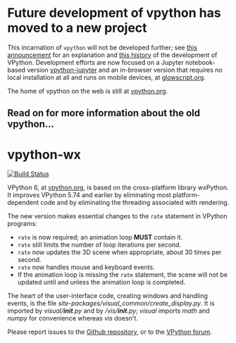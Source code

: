# Future development of vpython has moved to a new project

This incarnation of `vpython` will not be developed further; see [this announcement](http://vpython.org/contents/announcements/evolution.html) for an explanation and [this history](https://matterandinteractions.wordpress.com/2016/04/27/a-time-line-for-vpython-development/) of the development of VPython. Development efforts are now focused on a Jupyter notebook-based version [vpython-jupyter](https://github.com/BruceSherwood/vpython-jupyter) and an in-browser version that requires no local installation at all and runs on mobile devices, at [glowscript.org](http://glowscript.org).

The home of vpython on the web is still at [vpython.org](http://vpython.org).

## Read on for more information about the old vpython...

vpython-wx
==========

[![Build Status](https://travis-ci.org/BruceSherwood/vpython-wx.png?branch=master,stable)](https://travis-ci.org/BruceSherwood/vpython-wx)

VPython 6, at [vpython.org](http://vpython.org), is based on the
cross-platform library wxPython. It improves VPython 5.74 and earlier by
eliminating most platform-dependent code and by eliminating the
threading associated with rendering.

The new version makes essential changes to the `rate` statement in VPython
programs:

* `rate` is now required; an animation loop **MUST** contain it.
* `rate` still limits the number of loop iterations per second.
* `rate` now updates the 3D scene when appropriate, about 30 times per second.
* `rate` now handles mouse and keyboard events.
* If the animation loop is missing the `rate` statement, the scene will not
   be updated until and unless the animation loop is completed.

The heart of the user-interface code, creating windows and handling events,
is the file *site-packages/visual_common/create_display.py*.  It is
imported by *visual/__init__.py* and by */vis/__init__.py*; *visual*
imports *math* and *numpy* for convenience whereas *vis* doesn't.

Please report issues to the
[Github repository](https://github.com/BruceSherwood/vpython-wx), or to the
[VPython forum](https://groups.google.com/forum/?fromgroups&hl=en#!forum/vpython-users).
